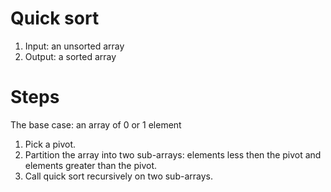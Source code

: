 # Quick sort
1. Input: an unsorted array
2. Output: a sorted array

# Steps

The base case:  an array of 0 or 1 element

1. Pick a pivot.
2. Partition the array into two sub-arrays: elements less then the pivot and elements greater than the pivot.
3. Call quick sort recursively on two sub-arrays.
